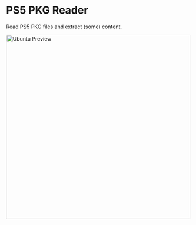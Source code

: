 # PS5 PKG Reader
Read PS5 PKG files and extract (some) content.

<img src="https://github.com/user-attachments/assets/9a6aac72-00f7-4b6d-8415-eabda6564e1a" alt="Ubuntu Preview" width="500">

